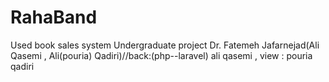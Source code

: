 # RahaBand
Used book sales system Undergraduate project Dr. Fatemeh Jafarnejad(Ali Qasemi , Ali(pouria) Qadiri)//back:(php--laravel) ali qasemi , view : pouria qadiri

